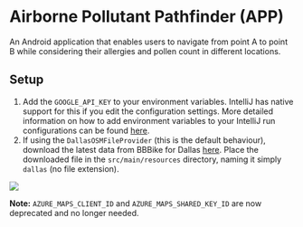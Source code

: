 # Airborne Pollutant Pathfinder (APP)

An Android application that enables users to navigate from point A to point B while considering
their allergies and pollen count in different locations.

## Setup

1. Add the `GOOGLE_API_KEY` to your environment variables. IntelliJ has native support for this if 
   you edit the configuration settings. More detailed information on how to add environment
   variables to your IntelliJ run configurations can be found 
   [here](https://www.jetbrains.com/help/objc/add-environment-variables-and-program-arguments.html#add-environment-variables).
2. If using the `DallasOSMFileProvider` (this is the default behaviour), download the latest data from BBBike
   for Dallas 
   [here](https://download.bbbike.org/osm/extract/planet_-97.563,32.578_-96.192,33.252.osm.pbf). Place the
   downloaded file in the `src/main/resources` directory, naming it simply `dallas` (no file extension).

![](https://i.imgur.com/g3dg3Ls.png)

**Note:** `AZURE_MAPS_CLIENT_ID` and `AZURE_MAPS_SHARED_KEY_ID` are now deprecated and no 
longer needed.
